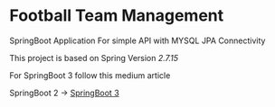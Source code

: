 # Football Team Management
SpringBoot Application For simple API with MYSQL JPA Connectivity

This project is based on Spring Version *2.7.15*

For SpringBoot 3  follow this medium article

SpringBoot 2 -> [SpringBoot 3](https://medium.com/stackademic/migrating-from-spring-boot-2-to-spring-boot-3-handling-javax-persistence-by-logesh-b-36be728b82f5)